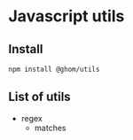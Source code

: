 # Javascript utils

## Install

```bash
npm install @ghom/utils
```

## List of utils

- regex
  - matches